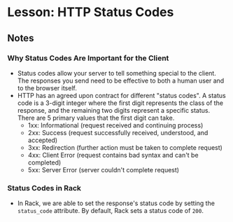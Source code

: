 # Lesson: HTTP Status Codes

## Notes

### Why Status Codes Are Important for the Client

- Status codes allow your server to tell something special to the client. The responses you send need to be effective to both a human user and to the browser itself.
- HTTP has an agreed upon contract for different "status codes". A status code is a 3-digit integer where the first digit represents the class of the response, and the remaining two digits represent a specific status. There are 5 primary values that the first digit can take.
  - 1xx: Informational (request received and continuing process)
  - 2xx: Success (request successfully received, understood, and accepted)
  - 3xx: Redirection (further action must be taken to complete request)
  - 4xx: Client Error (request contains bad syntax and can't be completed)
  - 5xx: Server Error (server couldn't complete request)

### Status Codes in Rack

- In Rack, we are able to set the response's status code by setting the `status_code` attribute. By default, Rack sets a status code of `200`.